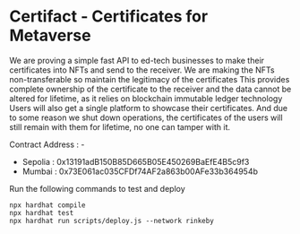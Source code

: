 # Certifact - Certificates for Metaverse

We are proving a simple fast API to ed-tech businesses to make their certificates into NFTs and send to the receiver. We are making the NFTs non-transferable so maintain the legitimacy of the certificates
This provides complete ownership of the certificate to the receiver and the data cannot be altered for lifetime, as it relies on blockchain immutable ledger technology
Users will also get a single platform to showcase their certificates. And due to some reason we shut down operations, the certificates of the users will still remain with them for lifetime, no one can tamper with it.

Contract Address : -
* Sepolia   : 0x13191adB150B85D665B05E450269BaEfE4B5c9f3
* Mumbai    : 0x73E061ac035CFDf74AF2a863b00AFe33b364954b

Run the following commands to test and deploy

```shell
npx hardhat compile
npx hardhat test
npx hardhat run scripts/deploy.js --network rinkeby
```

